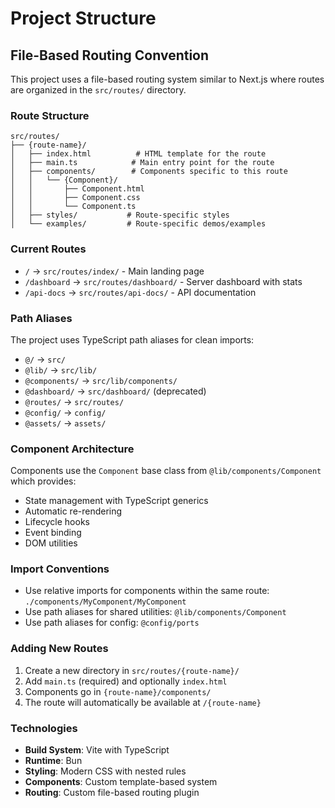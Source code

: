 # Project Structure

## File-Based Routing Convention

This project uses a file-based routing system similar to Next.js where routes are organized in the `src/routes/` directory.

### Route Structure
```
src/routes/
├── {route-name}/
│   ├── index.html          # HTML template for the route
│   ├── main.ts            # Main entry point for the route
│   ├── components/        # Components specific to this route
│   │   └── {Component}/
│   │       ├── Component.html
│   │       ├── Component.css
│   │       └── Component.ts
│   ├── styles/           # Route-specific styles
│   └── examples/         # Route-specific demos/examples
```

### Current Routes
- `/` → `src/routes/index/` - Main landing page
- `/dashboard` → `src/routes/dashboard/` - Server dashboard with stats
- `/api-docs` → `src/routes/api-docs/` - API documentation

### Path Aliases
The project uses TypeScript path aliases for clean imports:

- `@/` → `src/`
- `@lib/` → `src/lib/`
- `@components/` → `src/lib/components/`
- `@dashboard/` → `src/dashboard/` (deprecated)
- `@routes/` → `src/routes/`
- `@config/` → `config/`
- `@assets/` → `assets/`

### Component Architecture
Components use the `Component` base class from `@lib/components/Component` which provides:
- State management with TypeScript generics
- Automatic re-rendering
- Lifecycle hooks
- Event binding
- DOM utilities

### Import Conventions
- Use relative imports for components within the same route: `./components/MyComponent/MyComponent`
- Use path aliases for shared utilities: `@lib/components/Component`
- Use path aliases for config: `@config/ports`

### Adding New Routes
1. Create a new directory in `src/routes/{route-name}/`
2. Add `main.ts` (required) and optionally `index.html`
3. Components go in `{route-name}/components/`
4. The route will automatically be available at `/{route-name}`

### Technologies
- **Build System**: Vite with TypeScript
- **Runtime**: Bun
- **Styling**: Modern CSS with nested rules
- **Components**: Custom template-based system
- **Routing**: Custom file-based routing plugin